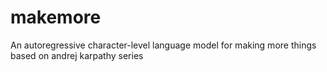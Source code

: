 # makemore
An autoregressive character-level language model for making more things based on andrej karpathy series
